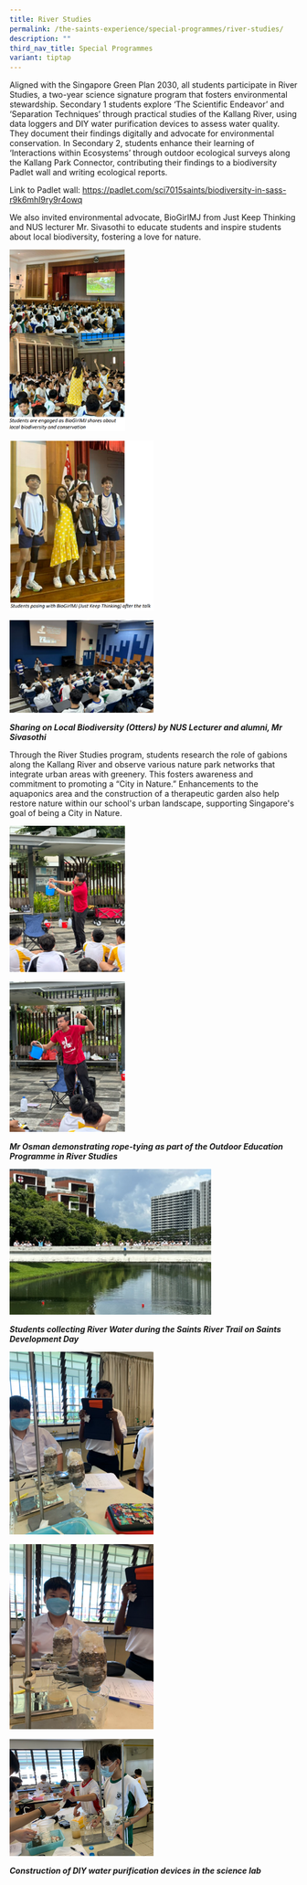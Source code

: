 ```yaml
---
title: River Studies
permalink: /the-saints-experience/special-programmes/river-studies/
description: ""
third_nav_title: Special Programmes
variant: tiptap
---
```

<p>Aligned with the Singapore Green Plan 2030, all students participate in
River Studies, a two-year science signature program that fosters environmental
stewardship. Secondary 1 students explore ‘The Scientific Endeavor’ and
‘Separation Techniques’ through practical studies of the Kallang River,
using data loggers and DIY water purification devices to assess water quality.
They document their findings digitally and advocate for environmental conservation.
In Secondary 2, students enhance their learning of ‘Interactions within
Ecosystems’ through outdoor ecological surveys along the Kallang Park Connector,
contributing their findings to a biodiversity Padlet wall and writing ecological
reports.</p>
<p>Link to Padlet wall: <a href="https://padlet.com/sci7015saints/biodiversity-in-sass-r9k6mhl9ry9r4owq" rel="noopener nofollow" target="_blank">https://padlet.com/sci7015saints/biodiversity-in-sass-r9k6mhl9ry9r4owq</a>
</p>
<p>We also invited environmental advocate, BioGirlMJ from Just Keep Thinking
and NUS lecturer Mr. Sivasothi to educate students and inspire students
about local biodiversity, fostering a love for nature.</p>
<p></p>
<div class="isomer-image-wrapper">
<img style="width: 40%;" height="auto" width="100%" alt="" src="/images/River Studies/2024 River Studies/Picture1.png">
</div>
<p></p>
<div class="isomer-image-wrapper">
<img style="width: 50%;" height="auto" width="100%" alt="" src="/images/River Studies/2024 River Studies/Picture2.png">
</div>
<p></p>
<p></p>
<div class="isomer-image-wrapper">
<img style="width: 50%;" height="auto" width="100%" alt="" src="/images/River Studies/2024 River Studies/Picture3.png">
</div>
<p><strong><em>Sharing on Local Biodiversity (Otters) by NUS Lecturer and alumni, Mr Sivasothi</em></strong>
</p>
<p></p>
<p>Through the River Studies program, students research the role of gabions
along the Kallang River and observe various nature park networks that integrate
urban areas with greenery. This fosters awareness and commitment to promoting
a “City in Nature.” Enhancements to the aquaponics area and the construction
of a therapeutic garden also help restore nature within our school's urban
landscape, supporting Singapore's goal of being a City in Nature.</p>
<p></p>
<div class="isomer-image-wrapper">
<img style="width: 40%;" height="auto" width="100%" alt="" src="/images/River Studies/2024 River Studies/Picture4.png">
</div>
<p></p>
<div class="isomer-image-wrapper">
<img style="width: 40%;" height="auto" width="100%" alt="" src="/images/River Studies/2024 River Studies/Picture5.png">
</div>
<p><strong><em>Mr Osman demonstrating rope-tying as part of the Outdoor Education Programme in River Studies</em></strong>
</p>
<p></p>
<div class="isomer-image-wrapper">
<img style="width: 70%;" height="auto" width="100%" alt="" src="/images/River Studies/2024 River Studies/Picture6.png">
</div>
<p><strong><em>Students collecting River Water during the Saints River Trail on Saints Development Day</em></strong>
</p>
<p></p>
<div class="isomer-image-wrapper">
<img style="width: 50%;" height="auto" width="100%" alt="" src="/images/River Studies/2024 River Studies/Picture7.png">
</div>
<p></p>
<div class="isomer-image-wrapper">
<img style="width: 50%;" height="auto" width="100%" alt="" src="/images/River Studies/2024 River Studies/Picture8.png">
</div>
<p></p>
<div class="isomer-image-wrapper">
<img style="width: 50%;" height="auto" width="100%" alt="" src="/images/River Studies/2024 River Studies/Picture9.png">
</div>
<p><strong><em>Construction of DIY water purification devices in the science lab</em></strong>
</p>